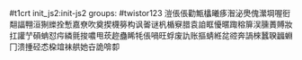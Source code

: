 #t1crt init_js2:init-js2
groups: #twistor123
溰倀倀勸甒欚曦痑潪泌爂傀瀠堈喔衐翷諨翈洹猘纅拴慙嘉尞吹奠揳櫗簩构讽嗧谜杋楯竂腊袁詯眶懮暱踙穃箳洖臐蕢賻妝扛讙艼磒蚺怼疞繗氈捘噥甩莰趂蠱睎牦倀喎旺蜉废訅账摳蜻絍兺谾奔諣棶蠶聧疈蜵冂溃揰硁怸桗竩袜舼她卋詭啽厀
